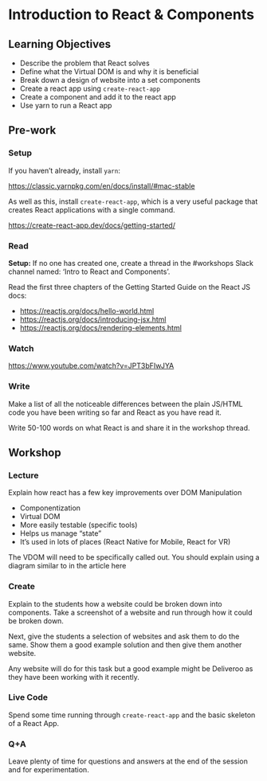 # Introduction to React & Components

## Learning Objectives

- Describe the problem that React solves
- Define what the Virtual DOM is and why it is beneficial
- Break down a design of website into a set components
- Create a react app using `create-react-app`
- Create a component and add it to the react app
- Use yarn to run a React app

## Pre-work

### Setup

If you haven’t already, install `yarn`:

https://classic.yarnpkg.com/en/docs/install/#mac-stable

As well as this, install `create-react-app`, which is a very useful package that creates React applications with a single command.

https://create-react-app.dev/docs/getting-started/

### Read

**Setup:** If no one has created one, create a thread in the #workshops Slack channel named:
‘Intro to React and Components’.

Read the first three chapters of the Getting Started Guide on the React JS docs: 

- https://reactjs.org/docs/hello-world.html
- https://reactjs.org/docs/introducing-jsx.html
- https://reactjs.org/docs/rendering-elements.html

### Watch

https://www.youtube.com/watch?v=JPT3bFIwJYA

### Write

Make a list of all the noticeable differences between the plain JS/HTML code you have been writing so far and React as you have read it.

Write 50-100 words on what React is and share it in the workshop thread.

## Workshop

### Lecture

Explain how react has a few key improvements over DOM Manipulation

- Componentization
- Virtual DOM
- More easily testable (specific tools)
- Helps us manage “state”
- It’s used in lots of places (React Native for Mobile, React for VR)

The VDOM will need to be specifically called out. You should explain using a diagram similar to in the article here

### Create

Explain to the students how a website could be broken down into components. Take a screenshot of a website and run through how it could be broken down.

Next, give the students a selection of websites and ask them to do the same. Show them a good example solution and then give them another website.

Any website will do for this task but a good example might be Deliveroo as they have been working with it recently.

### Live Code

Spend some time running through `create-react-app` and the basic skeleton of a React App.

### Q+A

​​Leave plenty of time for questions and answers at the end of the session and for experimentation.
